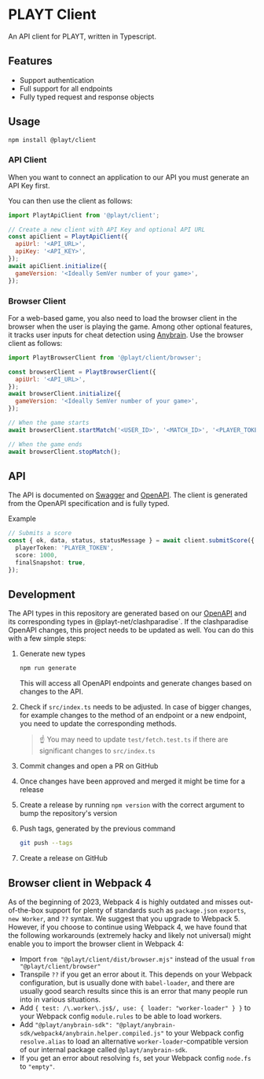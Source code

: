 # PLAYT Client

An API client for PLAYT, written in Typescript.

## Features

- Support authentication
- Full support for all endpoints
- Fully typed request and response objects

## Usage

```sh
npm install @playt/client
```

### API Client

When you want to connect an application to our API you must generate an API Key first.

You can then use the client as follows:

```js
import PlaytApiClient from '@playt/client';

// Create a new client with API Key and optional API URL
const apiClient = PlaytApiClient({
  apiUrl: '<API_URL>',
  apiKey: '<API_KEY>',
});
await apiClient.initialize({
  gameVersion: '<Ideally SemVer number of your game>',
});
```

### Browser Client

For a web-based game, you also need to load the browser client in the browser when the user is playing the game. Among other optional features, it tracks user inputs for cheat detection using [Anybrain](https://anybrain.gg/). Use the browser client as follows:

```js
import PlaytBrowserClient from '@playt/client/browser';

const browserClient = PlaytBrowserClient({
  apiUrl: '<API_URL>',
});
await browserClient.initialize({
  gameVersion: '<Ideally SemVer number of your game>',
});

// When the game starts
await browserClient.startMatch('<USER_ID>', '<MATCH_ID>', '<PLAYER_TOKEN>');

// When the game ends
await browserClient.stopMatch();
```

## API

The API is documented on [Swagger](https://clashparadise.io/devs/docs) and [OpenAPI](https://clashparadise.io/api/docs). The client is generated from the OpenAPI specification and is fully typed.

Example

```ts
// Submits a score
const { ok, data, status, statusMessage } = await client.submitScore({
  playerToken: 'PLAYER_TOKEN',
  score: 1000,
  finalSnapshot: true,
});
```

## Development

The API types in this repository are generated based on our [OpenAPI](https://staging.clashparadise.io/api/docs) and its corresponding types in @playt-net/clashparadise`. If the clashparadise OpenAPI changes, this project needs to be updated as well. You can do this with a few simple steps:

1. Generate new types

   ```sh
   npm run generate
   ```

   This will access all OpenAPI endpoints and generate changes based on changes to the API.

2. Check if `src/index.ts` needs to be adjusted. In case of bigger changes, for example changes to the method of an endpoint or a new endpoint, you need to update the corresponding methods.

   > ☝ You may need to update `test/fetch.test.ts` if there are significant changes to `src/index.ts`

3. Commit changes and open a PR on GitHub
4. Once changes have been approved and merged it might be time for a release
5. Create a release by running `npm version` with the correct argument to bump the repository's version
6. Push tags, generated by the previous command

   ```sh
   git push --tags
   ```

7. Create a release on GitHub

## Browser client in Webpack 4

As of the beginning of 2023, Webpack 4 is highly outdated and misses out-of-the-box support for plenty of standards such as `package.json` `exports`, `new Worker`, and `??` syntax. We suggest that you upgrade to Webpack 5. However, if you choose to continue using Webpack 4, we have found that the following workarounds (extremely hacky and likely not universal) might enable you to import the browser client in Webpack 4:

- Import `from "@playt/client/dist/browser.mjs"` instead of the usual `from "@playt/client/browser"`
- Transpile `??` if you get an error about it. This depends on your Webpack configuration, but is usually done with `babel-loader`, and there are usually good search results since this is an error that many people run into in various situations.
- Add `{ test: /\.worker\.js$/, use: { loader: "worker-loader" } }` to your Webpack config `module.rules` to be able to load workers.
- Add `"@playt/anybrain-sdk": "@playt/anybrain-sdk/webpack4/anybrain.helper.compiled.js"` to your Webpack config `resolve.alias` to load an alternative `worker-loader`-compatible version of our internal package called `@playt/anybrain-sdk`.
- If you get an error about resolving `fs`, set your Webpack config `node.fs` to `"empty"`.
